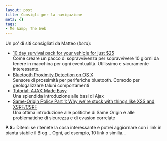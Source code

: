 ```yaml
--- 
layout: post
title: Consigli per la navigazione
meta: {}
tags: 
- Me &amp; The Web
---
```

Un po' di siti consigliati da Matteo (*beta*):
<ul>
<li><a href="http://www.backwoodshome.com/articles2/yago104.html">10 day survival pack for your vehicle for just $25</a><br>Come creare un pacco di sopravvivenza per sopravvivere 10 giorni da tenere in macchina per ogni eventualità. Utilissimo e sicuramente interessante.</li>
<li><a href="http://web.mac.com/jhollington/iWeb/technocrat/The%20Technocrat/EC502E15-4F22-4A87-8197-57172BB6AF89.html">Bluetooth Proximity Detection on OS X</a><br>Sensore di prossimità per periferiche bluetooth. Comodo per geologalizzare taluni comportamenti</li>
<li><a href="http://www.harrymaugans.com/2007/03/18/tutorial-ajax-made-easy/">Tutorial: AJAX Made Easy</a><br>Una splendida introduzione alle basi di Ajax</li>
<li><a href="http://taossa.com/index.php/2007/02/08/same-origin-policy/">Same-Origin Policy Part 1: Why we're stuck with things like XSS and XSRF/CSRF</a><br>Una ottima introduzione alle politiche di Same Origin e alle problematiche di sicurezza e di evasion correlate</li>
</ul>

**P.S.**: Ditemi se ritenete la cosa interessante e potrei aggiornare con i link in pianta stabile il Blog... Ogni, ad esempio, 10 link o similia... 
